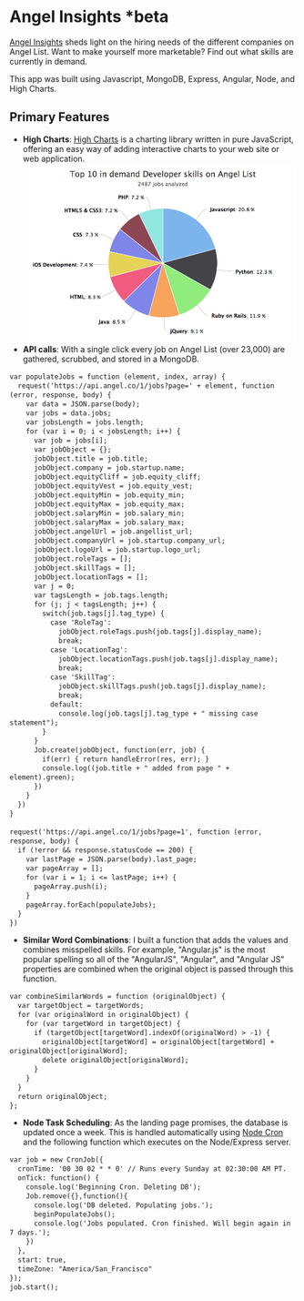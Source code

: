 Angel Insights *beta
=========
[Angel Insights](http://angelinsights.herokuapp.com/) sheds light on the hiring needs of the different companies on Angel List. Want to make yourself more marketable? Find out what skills are currently in demand.

This app was built using Javascript, MongoDB, Express, Angular, Node, and High Charts.

Primary Features
---------
* **High Charts**: [High Charts](http://www.highcharts.com/) is a charting library written in pure JavaScript, offering an easy way of adding interactive charts to your web site or web application.
![](client/assets/images/high-charts.png?raw=true)
* **API calls**: With a single click every job on Angel List (over 23,000) are gathered, scrubbed, and stored in a MongoDB.
```
var populateJobs = function (element, index, array) {
  request('https://api.angel.co/1/jobs?page=' + element, function (error, response, body) {
    var data = JSON.parse(body);
    var jobs = data.jobs;
    var jobsLength = jobs.length;
    for (var i = 0; i < jobsLength; i++) {
      var job = jobs[i];
      var jobObject = {};
      jobObject.title = job.title;
      jobObject.company = job.startup.name;
      jobObject.equityCliff = job.equity_cliff;
      jobObject.equityVest = job.equity_vest;
      jobObject.equityMin = job.equity_min;
      jobObject.equityMax = job.equity_max;
      jobObject.salaryMin = job.salary_min;
      jobObject.salaryMax = job.salary_max;
      jobObject.angelUrl = job.angellist_url;
      jobObject.companyUrl = job.startup.company_url;
      jobObject.logoUrl = job.startup.logo_url;
      jobObject.roleTags = [];
      jobObject.skillTags = [];
      jobObject.locationTags = [];
      var j = 0;
      var tagsLength = job.tags.length;
      for (j; j < tagsLength; j++) {
        switch(job.tags[j].tag_type) {
          case 'RoleTag':
            jobObject.roleTags.push(job.tags[j].display_name);
            break;
          case 'LocationTag':
            jobObject.locationTags.push(job.tags[j].display_name);
            break;
          case 'SkillTag':
            jobObject.skillTags.push(job.tags[j].display_name);
            break;
          default:
            console.log(job.tags[j].tag_type + " missing case statement");
        }
      }
      Job.create(jobObject, function(err, job) {
        if(err) { return handleError(res, err); }
        console.log((job.title + " added from page " + element).green);
      })
    }
  })
}

request('https://api.angel.co/1/jobs?page=1', function (error, response, body) {
  if (!error && response.statusCode == 200) {
    var lastPage = JSON.parse(body).last_page;
    var pageArray = [];
    for (var i = 1; i <= lastPage; i++) {
      pageArray.push(i);
    }
    pageArray.forEach(populateJobs);
  }
})
```
* **Similar Word Combinations**: I built a function that adds the values and combines misspelled skills. For example, "Angular.js" is the most popular spelling so all of the "AngularJS", "Angular", and "Angular JS" properties are combined when the original object is passed through this function.
```
var combineSimilarWords = function (originalObject) {
  var targetObject = targetWords;
  for (var originalWord in originalObject) {
    for (var targetWord in targetObject) {
      if (targetObject[targetWord].indexOf(originalWord) > -1) {
        originalObject[targetWord] = originalObject[targetWord] + originalObject[originalWord];
        delete originalObject[originalWord];
      }
    }
  }
  return originalObject;
};
```
* **Node Task Scheduling**: As the landing page promises, the database is updated once a week. This is handled automatically using [Node Cron](https://github.com/ncb000gt/node-cron) and the following function which executes on the Node/Express server.
```
var job = new CronJob({
  cronTime: '00 30 02 * * 0' // Runs every Sunday at 02:30:00 AM PT.
  onTick: function() {
    console.log('Beginning Cron. Deleting DB');
    Job.remove({},function(){
      console.log('DB deleted. Populating jobs.');
      beginPopulateJobs();
      console.log('Jobs populated. Cron finished. Will begin again in 7 days.');
    })
  },
  start: true,
  timeZone: "America/San_Francisco"
});
job.start();
```